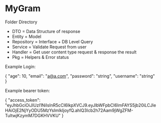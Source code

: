 # MyGram


Folder Directory
- DTO = Data Structure of response 
- Entity = Model
- Repository = Interface + DB Level Query
- Service = Validate Request from user
- Handler = Get user content type request & response the result
- Pkg = Helpers & Error status

Example Login:

{
  "age": 10,
  "email": "a@a.com",
  "password": "string",
  "username": "string"
}

Example bearer token:

{
  "access_token": "eyJhbGciOiJIUzI1NiIsInR5cCI6IkpXVCJ9.eyJlbWFpbCI6ImFAYS5jb20iLCJleHAiOjE2NjYyODU5MzYsImlkIjoyfQ.ahlQ3Icb2h72Aam9jWgZFM-TultwjKzymM7DGKHVVKU"
}